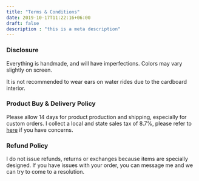 ```yaml
---
title: "Terms & Conditions"
date: 2019-10-17T11:22:16+06:00
draft: false
description : "this is a meta description"
---
```


### Disclosure

Everything is handmade, and will have imperfections. Colors may vary slightly on screen. 

It is not recommended to wear ears on water rides due to the cardboard interior. 


### Product Buy & Delivery Policy

Please allow 14 days for product production and shipping, especially for custom orders. I collect a local and state sales tax of 8.7%, please refer to [here](https://www.avalara.com/taxrates/en/state-rates/arizona/cities/tucson.html#:~:text=The%20minimum%20combined%202023%20sales,sales%20tax%20rate%20is%200%25.) if you have concerns. 

### Refund Policy

I do not issue refunds, returns or exchanges because items are specially designed. If you have issues with your order, you can message me and we can try to come to a resolution. 
